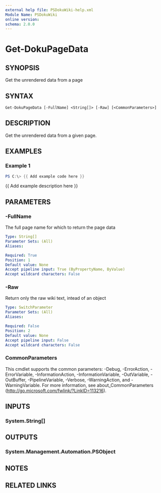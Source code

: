 ```yaml
---
external help file: PSDokuWiki-help.xml
Module Name: PSDokuWiki
online version:
schema: 2.0.0
---
```


# Get-DokuPageData

## SYNOPSIS
Get the unrendered data from a page

## SYNTAX

```
Get-DokuPageData [-FullName] <String[]> [-Raw] [<CommonParameters>]
```

## DESCRIPTION
Get the unrendered data from a given page.

## EXAMPLES

### Example 1
```powershell
PS C:\> {{ Add example code here }}
```

{{ Add example description here }}

## PARAMETERS

### -FullName
The full page name for which to return the page data

```yaml
Type: String[]
Parameter Sets: (All)
Aliases:

Required: True
Position: 1
Default value: None
Accept pipeline input: True (ByPropertyName, ByValue)
Accept wildcard characters: False
```

### -Raw
Return only the raw wiki text, intead of an object

```yaml
Type: SwitchParameter
Parameter Sets: (All)
Aliases:

Required: False
Position: 2
Default value: None
Accept pipeline input: False
Accept wildcard characters: False
```

### CommonParameters
This cmdlet supports the common parameters: -Debug, -ErrorAction, -ErrorVariable, -InformationAction, -InformationVariable, -OutVariable, -OutBuffer, -PipelineVariable, -Verbose, -WarningAction, and -WarningVariable. For more information, see about_CommonParameters (http://go.microsoft.com/fwlink/?LinkID=113216).

## INPUTS

### System.String[]

## OUTPUTS

### System.Management.Automation.PSObject

## NOTES

## RELATED LINKS
